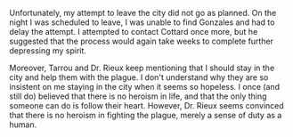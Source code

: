 Unfortunately, my attempt to leave the city did not go as planned. On the night I was scheduled to leave, I was unable to find Gonzales and had to delay the attempt. I attempted to contact Cottard once more, but he suggested that the process would again take weeks to complete further depressing my spirit.

Moreover, Tarrou and Dr. Rieux keep mentioning that I should stay in the city and help them with the plague. I don't understand why they are so insistent on me staying in the city when it seems so hopeless. I once (and still do) believed that there is no heroism in life, and that the only thing someone can do is follow their heart. However, Dr. Rieux seems convinced that there is no heroism in fighting the plague, merely a sense of duty as a human. 